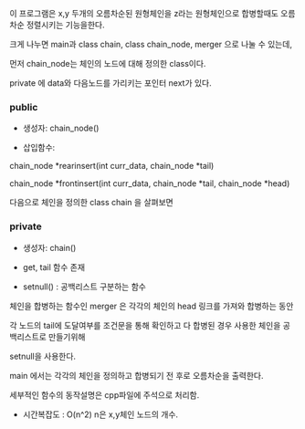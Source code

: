이 프로그램은 x,y 두개의 오름차순된 원형체인을 z라는 원형체인으로 합병할때도 오름차순 정렬시키는 기능을한다.

크게 나누면 main과 class chain, class chain_node,  merger 으로 나눌 수 있는데, 

먼저 chain_node는 체인의 노드에 대해 정의한 class이다.

private 에 data와 다음노드를 가리키는 포인터 next가 있다.

<h3>public</h3>  

- 생성자: chain_node()

- 삽입함수: 

chain_node *rearinsert(int curr_data, chain_node *tail)

chain_node *frontinsert(int curr_data, chain_node *tail, chain_node *head)

다음으로 체인을 정의한 class chain 을 살펴보면

<h3>private</h3>  

- 생성자: chain()

- get, tail 함수 존재

- setnull() :  공백리스트 구분하는 함수

체인을 합병하는 함수인 merger 은 각각의 체인의 head 링크를 가져와 합병하는 동안 

각 노드의 tail에 도달여부를 조건문을 통해 확인하고 다 합병된 경우 사용한 체인을 공백리스트로 만들기위해 

setnull을 사용한다.

main 에서는 각각의 체인을 정의하고 합병되기 전 후로 오름차순을 출력한다.

세부적인 함수의 동작설명은 cpp파일에 주석으로 처리함.

- 시간복잡도 : O(n^2) n은 x,y체인 노드의 개수.
